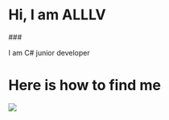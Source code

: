 <h1>Hi, I am ALLLV</h1>
###
<p>I am C# junior developer<p>

<h1>Here is how to find me</h1>

<div><a href="t.me/alllv_tt"><img src="https://img.shields.io/badge/Telegram-blue?style=for-the-badge&logo=telegram&logoColor=white"></a></div>
